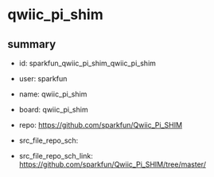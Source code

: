 # qwiic_pi_shim
 
## summary 
* id: sparkfun_qwiic_pi_shim_qwiic_pi_shim
* user: sparkfun
* name: qwiic_pi_shim
* board: qwiic_pi_shim
* repo: https://github.com/sparkfun/Qwiic_Pi_SHIM



* src_file_repo_sch: 
* src_file_repo_sch_link: https://github.com/sparkfun/Qwiic_Pi_SHIM/tree/master/







